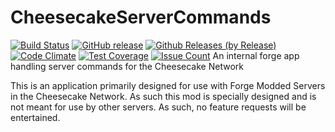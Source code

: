 # CheesecakeServerCommands 
[![Build Status](https://travis-ci.org/itachi1706/CheesecakeServerCommands.svg)](https://travis-ci.org/itachi1706/CheesecakeServerCommands) [![GitHub release](https://img.shields.io/github/release/itachi1706/CheesecakeServerCommands.svg)](https://github.com/itachi1706/CheesecakeServerCommands/releases) [![Github Releases (by Release)](https://img.shields.io/github/downloads/itachi1706/CheesecakeServerCommands/latest/total.svg)](https://github.com/itachi1706/CheesecakeServerCommands/releases) [![Code Climate](https://codeclimate.com/github/itachi1706/CheesecakeServerCommands/badges/gpa.svg)](https://codeclimate.com/github/itachi1706/CheesecakeServerCommands) [![Test Coverage](https://codeclimate.com/github/itachi1706/CheesecakeServerCommands/badges/coverage.svg)](https://codeclimate.com/github/itachi1706/CheesecakeServerCommands/coverage) [![Issue Count](https://codeclimate.com/github/itachi1706/CheesecakeServerCommands/badges/issue_count.svg)](https://codeclimate.com/github/itachi1706/CheesecakeServerCommands)
An internal forge app handling server commands for the Cheesecake Network 

This is an application primarily designed for use with Forge Modded Servers in the Cheesecake Network. As such this mod is specially designed and is not meant for use by other servers. As such, no feature requests will be entertained.
